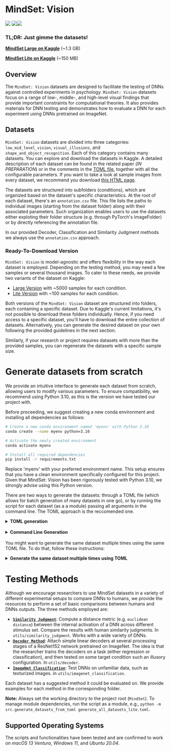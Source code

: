 # MindSet: Vision
![](https://i.ibb.co/pvTVHKw/0-05254-67.png)     ![](https://i.ibb.co/4SvMvCt/28.png)![](https://i.ibb.co/9N4YVxF/c-0.png)


### TL;DR: Just gimme the datasets!
**[MindSet Large on Kaggle](https://www.kaggle.com/datasets/mindsetvision/mindset)** (~1.3 GB)


**[MindSet Lite on Kaggle](https://www.kaggle.com/datasets/mindsetvision/mindset-lite)**  (~150 MB)


## Overview
The `MindSet: Vision` datasets are designed to facilitate the testing of DNNs against controlled experiments in psychology. `MindSet: Vision` datasets focus on a range of low-, middle-, and high-level visual findings that provide important constraints for computational theories. It also provides materials for DNN testing and demonstrates how to evaluate a DNN for each experiment using DNNs pretrained on ImageNet.



## Datasets

`MindSet: Vision` datasets are divided into three categories: `low_mid_level_vision`, `visual_illusions`, and `shape_and_object_recognition`. Each of this category contains many datasets. You can explore and download the datasets in Kaggle. A detailed description of each dataset can be found in the related paper (*IN PREPARATION*) or in the comments in the [TOML file](generate_all_datasets.toml), together with all the configurable parameters. If you want to take a look at sample images from every dataset, we recommend you download [this HTML page](https://htmlpreview.github.io/?https://github.com/MindSetVision/mindset-vision/blob/master/tests/small_black_bg/summary.html).

The datasets are structured into subfolders (conditions), which are organized based on the dataset's specific characteristics. At the root of each dataset, there's an `annotation.csv` file. This file lists the paths to individual images (starting from the dataset folder) along with their associated parameters. Such organization enables users to use the datasets either exploting their folder structure (e.g. through PyTorch's  ImageFolder) or by directly referencing the annotation file.

 In our provided Decoder, Classification and Similarity Judgment methods we always use the `annotation.csv` approach.

### Ready-To-Download Version

`MindSet: Vision` is model-agnostic and offers flexibility in the way each dataset is employed. Depending on the testing method, you may need a few samples or several thousand images. To cater to these needs, we provide two variants of the dataset on Kaggle:

- [Large Version](https://www.kaggle.com/datasets/valerio1988/mindset) with ~5000 samples for each condition.
- [Lite Version](https://www.kaggle.com/datasets/valerio1988/mindset-lite) with ~100 samples for each condition.


Both versions of the `MindSet: Vision` dataset are structured into folders, each containing a specific dataset. Due to Kaggle's current limitations, it's not possible to download these folders individually. Hence, if you need access to a specific dataset, you'll have to download the entire collection of datasets. Alternatively, you can generate the desired dataset on your own following the provided guidelines in the next section.

Similarly, if your research or project requires datasets with more than the provided samples, you can regenerate the datasets with a specific sample size. 

# Generate datasets from scratch
We provide an intuitive interface to generate each dataset from scratch, allowing users to modify various parameters. To ensure compatibility, we recommend using Python 3.10, as this is the version we have tested our project with.

Before proceeding, we suggest creating a new conda environment and installing all dependencies as follows:

```bash
# Create a new conda environment named 'myenv' with Python 3.10
conda create --name myenv python=3.10

# Activate the newly created environment
conda activate myenv

# Install all required dependencies
pip install -r requirements.txt
```
Replace 'myenv' with your preferred environment name. This setup ensures that you have a clean environment specifically configured for this project. Given that MindSet: Vision has been rigorously tested with Python 3.10, we strongly advise using this Python version.


There are two ways to generate the datasets: through a TOML file (which allows for batch generation of many datasets in one go), or by running the script for each dataset (as a a module) passing all arguments in the command line. The TOML approach is the reccomended one. 


<details><summary><b>TOML generation</b></summary>
<br>

You can either generate one single dataset with this approach, or several (all) of them. 
This is done through a TOML configuration file, a simple text file that specifies what datasets should be generated, and what parameters to use for each one of them. The TOML file used to generate the lite and the full version uploaded to Kaggle are provided in the root folder: [`generate_all_datasets.toml`](generate_all_datasets.toml) and [`generate_all_datasets_lite.toml`](generate_all_datasets_lite.toml).
The file contains a series of config options for each dataset. For example, the dataset `un_crowding` in the category `low_mid_level_vision` is specified as:

```toml
["low_mid_level_vision/un_crowding"]
# The size of the canvas. If called through command line, a string in the format NxM eg `224x224`.
canvas_size = [ 224, 224,]
# Specify the background color. Could be a list of RGB values, or `rnd-uniform` for a random (but uniform) color. If called from command line, the RGB value must be a string in the form R_G_B
background_color = [ 0, 0, 0,]
# Specify whether we want to enable antialiasing
antialiasing = false
# What to do if the dataset folder is already present? Choose between [overwrite], [skip]
behaviour_if_present = "overwrite"
# The number of samples for each vernier type (left/right orientation) and condition. The vernier is places inside a flanker.
num_samples_vernier_inside = 5000
# The number of samples for each vernier type (left/right orientation) and condition. The vernier is placed outside of the flankers
num_samples_vernier_outside = 5000
# Specify whether the size of the shapes will vary across samples
random_size = true
# The folder containing the data. It will be created if doesn't exist. The default will match the folder structure of the generation script 
output_folder = "data/low_mid_level_vision/un_crowding"
```

To regenerate datasets:

1. We suggest to not modify the original TOML files but duplicate them: create a file  `my_datasets.toml`.
2. Copy over from `generate_all_datasets.toml` only the config options for the datasets you want to generate (for example, the code block above to generate just the Crowding/Uncrowding dataset) .
3. Adjust parameters in the config as needed. For example set `num_samples_vernier_inside = 50` and `num_samples_vernier_outside=50` for a quick test.  
4. From the root directory, execute `python -m src.generate_datasets_from_toml my_datasets.toml`.

The generated dataset will be saved in the `output_folder` specified in the TOML file.
Of course, you can simply run `python -m src.generate_datasets_from_toml generate_all_datasets.toml` to regenerate all dataset with default parameters. Note that this will take a while, as there are 30+ datasets! 

</details>
<br>
<details>
<summary> <b>Command Line Generation </b></summary>
<br>
From the root folder, call the desired script. For example:

```python
python -m src.generate_datasets.visual_illusions.ebbinghaus_illusion.generate_dataset
```
to generate the Ebbinghaus Illusion with default parameters in the default folder (`data/visual_illusions/ebbinghaus_illusion`). Add `-h` at the end of the line above to see all possible command line arguments:

```
--output_folder OUTPUT_FOLDER, -o OUTPUT_FOLDER
                    The folder containing the data. It will be created if doesn't exist. The default will match the folder structure of the generation script
--canvas_size CANVAS_SIZE, -csize CANVAS_SIZE
                    The size of the canvas. If called through command line, a string in the format NxM eg `224x224`.
--background_color BACKGROUND_COLOR, -bg BACKGROUND_COLOR
                    Specify the background color. Could be a list of RGB values, or `rnd-uniform` for a random (but uniform) color. If called from command line, the RGB value must be a
                    string in the form R_G_B
--antialiasing, -antial
                    Specify whether we want to enable antialiasing
--behaviour_if_present BEHAVIOUR_IF_PRESENT, -if_pres BEHAVIOUR_IF_PRESENT
                    What to do if the dataset folder is already present? Choose between [overwrite], [skip]
--num_samples_scrambled NUM_SAMPLES_SCRAMBLED, -nss NUM_SAMPLES_SCRAMBLED
                    How many samples to generated for the scrambled up conditions
--num_samples_illusory NUM_SAMPLES_ILLUSORY, -nsi NUM_SAMPLES_ILLUSORY
                    How many samples to generated for the illusory conditions (small and big flankers)
```

Specify the ones you wish to modify:

```python
python -m src.generate_datasets.visual_illusions.ebbinghaus_illusion.generate_dataset --num_samples_scrambled 500000
```

Note: Due to the way the datasets are organized, `-h` won't report the default values for the arguments. However all defaults are showed in the [`TOML file`](generate_all_datasets.toml).
</details>
<br>
You might want to generate the same dataset multiple times using the same TOML file. To do that, follow these instructions:
<br>

<p>
<details> <summary> <b>Generate the same dataset multiple times using TOML </b></summary> 

## 
If you need to generate the same dataset multiple times, each with different configurations or parameters, you can include multiple configurations for the same dataset within a single TOML file. However, TOML requires each table (denoted by names within [square brackets]) to have a unique name. To accomplish this, you can use different suffixes or identifiers for each configuration, like so:
```TOML
["low_mid_level_vision/un_crowding.TRAIN"]
...
output_folder = 'blabla/train'

["low_mid_level_vision/un_crowding.EVAL"]
...
output_folder = 'blabla/eval'
```
In this example, `TRAIN` and `EVAL` are distinct identifiers that allow you to define different settings for the same dataset under the `low_mid_level_vision/un_crowding` category. Ensure that the main name remains consistent, as it is used to locate the corresponding dataset generation file in the `src/generate_datasets` folder.
</details>
</p>

# Testing Methods
Although we encourage researchers to use MindSet datasets in a variety of different experimental setups to compare DNNs to humans, we provide the resources to perform a set of basic comparisons between humans and DNNs outputs.
The three methods employed are: 


- **[`Similarity Judgment`](src/utils/similarity_judgment/README.md)**: Compute a distance metric (e.g. `euclidean distance`) between the internal activation of a DNN across different stimulus set. Compare the results with human similarity judgments. In `utils/similarity_judgment`. Works with a wide variety of DNNs. 
- **[`Decoder Method`](src/utils/decoder/README.md)**: Attach simple linear decoders at several processing stages of a ResNet152 network pretrained on ImageNet. The idea is that the researcher trains the decoders on a task (either regression or classification), and then tested on some target condition such an illusory configuration. In `utils/decoder`. 
- **[`ImageNet Classification`](src/utils/imagenet_classification/README.md)**: Test DNNs on unfamiliar data, such as texturized images. in `utils/imagenet_classification`.

Each dataset has a suggested method it could be evaluated on. We provide examples for each method in the corresponding folder.

**Note:** Always set the working directory to the project root (`MindSet`). To manage module dependencies, run the script as a module, e.g., `python -m src.generate_datasets_from_toml generate_all_datasets_lite.toml`.



## Supported Operating Systems
The scripts and functionalities have been tested and are confirmed to work on *macOS 13 Ventura*, *Windows 11*, and *Ubuntu 20.04*.

<!-- ## Similarity Judgement
[![Demo for Similarity Judgement](assets/similarity_judgement.png)](https://youtu.be/a7k5viGmxnk)
 -->


